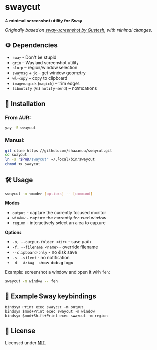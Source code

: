# swaycut

A **minimal screenshot utility for Sway**

_Originally based on [sway-screenshot by Gustash](https://github.com/Gustash/sway-screenshot), with minimal changes._

## ⚙️ Dependencies

- `sway` - Don't be stupid
- `grim` – Wayland screenshot utility
- `slurp` – region/window selection
- `swaymsg` + `jq` – get window geometry
- `wl-copy` – copy to clipboard
- `imagemagick` (`magick`) – trim edges
- `libnotify` (via `notify-send`) – notifications

## 🚀 Installation

### From AUR:

```bash
yay -S swaycut
```

### Manual:

```bash
git clone https://github.com/shaaanuu/swaycut.git
cd swaycut
ln -s "$PWD/swaycut" ~/.local/bin/swaycut
chmod +x swaycut
```

## 🛠 Usage

```bash
swaycut -m <mode> [options] -- [command]
```

**Modes**:

- `output` - capture the currently focused monitor
- `window` - capture the currently focused window
- `region` - interactively select an area to capture

**Options**:

- `-o, --output-folder <dir>` - save path
- `-f, --filename <name>` - override filename
- `--clipboard-only` - no disk save
- `-s --silent` - no notification
- `-d --debug` - show debug logs

Example: screenshot a window and open it with `feh`:

```bash
swaycut -m window -- feh
```

## 🧩 Example Sway keybindings

```sway
bindsym Print exec swaycut -m output
bindsym $mod+Print exec swaycut -m window
bindsym $mod+Shift+Print exec swaycut -m region
```

## 🧾 License

Licensed under [MIT](LICENSE).
